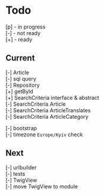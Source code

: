 # Todo

[p] - in progress  
[-] - not ready  
[+] - ready  

## Current

[-] Article  
    [-] sql query  
    [-] Repository  
        [+] getById  
        [+] SearchCriteria interface & abstract  
        [-] SearchCriteria Article  
        [-] SearchCriteria ArticleTranslates  
        [-] SearchCriteria ArticleCategory  

[-] bootstrap  
    [-] timezone `Europe/Kyiv` check  

## Next

[-] urlbuilder  
[-] tests  
    [-] TwigView  
[-] move TwigView to module  
